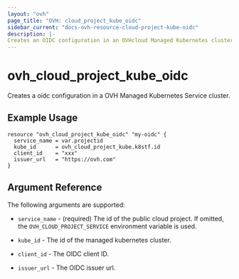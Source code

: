 ```yaml
---
layout: "ovh"
page_title: "OVH: cloud_project_kube_oidc"
sidebar_current: "docs-ovh-resource-cloud-project-kube-oidc"
description: |-
Creates an OIDC configuration in an OVHcloud Managed Kubernetes cluster.
---
```


# ovh_cloud_project_kube_oidc

Creates a oidc configuration in a OVH Managed Kubernetes Service cluster.

## Example Usage

```hcl
resource "ovh_cloud_project_kube_oidc" "my-oidc" {
  service_name = var.projectid
  kube_id      = ovh_cloud_project_kube.k8stf.id
  client_id    = "xxx"
  issuer_url   = "https://ovh.com"
}
```

## Argument Reference

The following arguments are supported:

* `service_name` - (required) The id of the public cloud project. If omitted,
  the `OVH_CLOUD_PROJECT_SERVICE` environment variable is used.

* `kube_id` - The id of the managed kubernetes cluster.

* `client_id` - The OIDC client ID.

* `issuer_url` - The OIDC issuer url.
